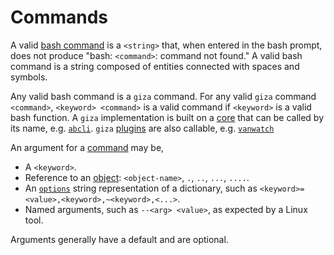 # Commands

A valid [bash command](https://www.gnu.org/software/bash/) is a `<string>` that, when entered in the bash prompt, does not produce "bash: `<command>`: command not found." A valid bash command is a string composed of entities connected with spaces and symbols.

Any valid bash command is a `giza` command. For any valid `giza` command `<command>`, `<keyword> <command>` is a valid command if `<keyword>` is a valid bash function. A `giza` implementation is built on a [core](../concepts/core.md) that can be called by its name, e.g. [`abcli`](https://github.com/kamangir/awesome-bash-cli). `giza` [plugins](../concepts/plugins.md) are also callable, e.g. [`vanwatch`](https://github.com/kamangir/Vancouver-Watching)

An argument for a [command](../commands/README.md) may be,

- A `<keyword>`.
- Reference to an [object](../concepts/objects.md): `<object-name>`, `.`, `..`, `...`, `....`.
- An [`options`](../concepts/options.md) string representation of a dictionary, such as `<keyword>=<value>,<keyword>,~<keyword>,<...>`.
- Named arguments, such as `--<arg> <value>`, as expected by a Linux tool.

Arguments generally have a default and are optional.
